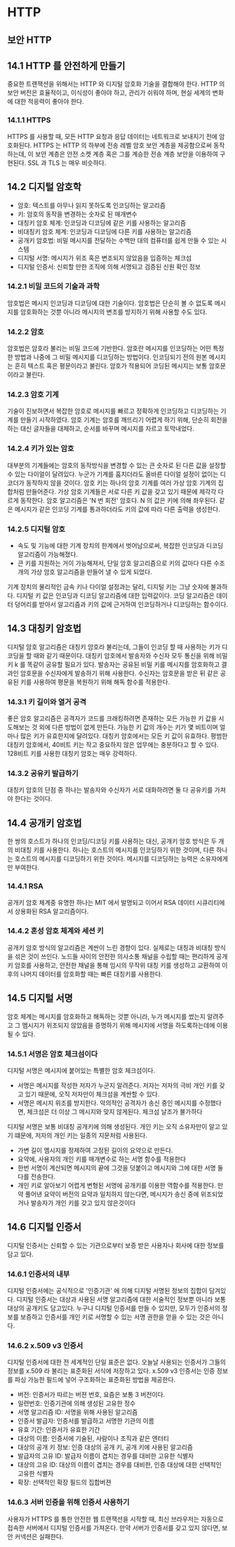 # HTTP

## 보안 HTTP

## 14.1 HTTP 를 안전하게 만들기

중요한 트랜잭션을 위해서는 HTTP 와 디지털 암호화 기술을 결합해야 한다.
HTTP 의 보안 버전은 효율적이고, 이식성이 좋아야 하고, 관리가 쉬워야 하며, 현실 세계의 변화에 대한 적응력이 좋아야 한다.

### 14.1.1 HTTPS 

HTTPS 를 사용할 때, 모든 HTTP 요청과 응답 데이터는 네트워크로 보내지기 전에 암호화된다.
HTTPS 는 HTTP 의 하부에 전송 레벨 암호 보안 계층을 제공함으로써 동작하는데, 이 보안 계층은 안전 소켓 계층 혹은 그를 계승한 전송 계층 보안을 이용하여 구현된다.
SSL 과 TLS 는 매우 비슷하다.

## 14.2 디지털 암호학 

- 암호: 텍스트를 아무나 읽지 못하도록 인코딩하는 알고리즘
- 키: 암호의 동작을 변경하는 숫자로 된 매개변수
- 대칭키 암호 체계: 인코딩과 디코딩에 같은 키를 사용하는 알고리즘
- 비대칭키 암호 체계: 인코딩과 디코딩에 다른 키를 사용하는 알고리즘
- 공개키 암호법: 비밀 메시지를 전달하는 수백만 대의 컴퓨터를 쉽게 만들 수 있는 시스템
- 디지털 서명: 메시지가 위조 혹은 변조되지 않았음을 입증하는 체크섬
- 디지털 인증서: 신뢰할 만한 조직에 의해 서명되고 검증된 신원 확인 정보 

### 14.2.1 비밀 코드의 기술과 과학 

암호법은 메시지 인코딩과 디코딩에 대한 기술이다. 암호법은 단순히 볼 수 없도록 메시지를 암호화하는 것뿐 아니라 
메시지의 변조를 방지하기 위해 사용할 수도 있다.

### 14.2.2 암호

암호법은 암호라 불리는 비밀 코드에 기반한다. 암호란 메시지를 인코딩하는 어떤 특정한 방법과 나중에 그 비밀 메시지를 디코딩하는 방법이다.
인코딩되기 전의 원본 메시지는 흔히 텍스트 혹은 평문이라고 불린다.
암호가 적용되어 코딩된 메시지는 보통 암호문이라고 불린다.

### 14.2.3 암호 기계

기술이 진보하면서 복잡한 암호로 메시지를 빠르고 정확하게 인코딩하고 디코딩하는 기계를 만들기 시작하였다.
암호 기계는 암호를 깨뜨리기 어렵게 하기 위해, 단순히 회전을 하는 대신 글자들을 대체하고, 순서를 바꾸며 메시지를 자르고 토막내었다.

### 14.2.4 키가 있는 암호 

대부분의 기계들에는 암호의 동작방식을 변경할 수 있는 큰 숫자로 된 다른 값을 설정할 수 있는 다이얼이 달려있다.
누군가 기계를 훔치더라도 올바른 다이얼 설정이 없이는 디코더가 동작하지 않을 것이다.
암호 키는 하나의 암호 기계를 여러 가상 암호 기계의 집합처럼 만들어준다.
가상 암호 기계들은 서로 다른 키 값을 갖고 있기 때문에 제각각 다르게 동작한다.
암호 알고리즘은 'N 번 회전' 암호다. N 의 값은 키에 의해 좌우된다. 같은 메시지가 같은 인코딩 기계를 통과하더라도 키의 값에 따라 다른 출력을 생성한다.

### 14.2.5 디지털 암호 

- 속도 및 기능에 대한 기계 장치의 한계에서 벗어남으로써, 복잡한 인코딩과 디코딩 알고리즘이 가능해졌다.
- 큰 키를 지원하는 거이 가능해져서, 단일 암호 알고리즘으로 키의 값마다 다른 수조 개의 가상 암호 알고리즘을 만들어 낼 수 있게 되었다.

기계 장치의 물리적인 금속 키나 다이얼 설정과는 달리, 디지털 키는 그냥 숫자에 불과하다. 
디지털 키 값은 인코딩과 디코딩 알고리즘에 대한 입력값이다. 
코딩 알고리즘은 데이터 덩어리를 받아서 알고리즘과 키의 값에 근거하여 인코딩하거나 디코딩하는 함수이다.

## 14.3 대칭키 암호법 

디지털 암호 알고리즘은 대칭키 암호라 불리는데, 그들이 인코딩 할 때 사용하는 키가 디코딩을 할 때와 같기 때문이다.
대칭키 암호에서 발송자와 수신자 모두 통신을 위해 비밀 키 k 를 똑같이 공유할 필요가 있다.
발송자는 공유된 비밀 키를 메시지를 암호화하고 결과인 암호문을 수신자에게 발송하기 위해 사용한다.
수신자는 암호문을 받은 뒤 같은 공유된 키를 사용하여 평문을 복원하기 위해 해독 함수를 적용한다.

### 14.3.1 키 길이와 열거 공격 

좋은 암호 알고리즘은 공격자가 코드를 크래킹하려면 존재하는 모든 가능한 키 값을 시도해보는 것 외에 다른 방법이 없게 만든다.
가능한 키 값의 개수는 키가 몇 비트이며 얼마나 많은 키가 유효한지에 달려있다.
대칭키 암호에서는 모든 키 값이 유효하다. 
평범한 대칭키 암호에서, 40비트 키는 작고 중요하지 않은 업무에는 충분하다고 할 수 있다.
128비트 키를 사용한 대칭키 암호는 매우 강력하다.

### 14.3.2 공유키 발급하기

대칭키 암호의 단점 중 하나는 발송자와 수신자가 서로 대화하려면 둘 다 공유키를 가져야 한다는 것이다.

## 14.4 공개키 암호법 

한 쌍의 호스트가 하나의 인코딩/디코딩 키를 사용하는 대신, 공개키 암호 방식은 두 개의 비대칭 키를 사용한다.
하나는 호스트의 메시지를 인코딩하기 위한 것이며, 다른 하나는 호스트의 메시지를 디코딩하기 위한 것이다.
메시지를 디코딩하는 능력은 소유자에게만 부여한다.

### 14.4.1 RSA

공개키 암호 체계중 유명한 하나는 MIT 에서 발명되고 이어서 RSA 데이터 시큐리티에서 상용화된 RSA 알고리즘이다.

### 14.4.2 혼성 암호 체계와 세션 키

공개키 암호 방식의 알고리즘은 계싼이 느린 경향이 있다.
실제로는 대칭과 비대칭 방식을 섞은 것이 쓰인다.
노드들 사이의 안전한 의사소통 채널을 수립할 때는 편리하게 공개 키 암호를 사용하고,
안전한 채널을 통해 임시의 무작위 대칭 키를 생성하고 교환하여 이후의 나머지 데이터를 암호화할 때는 빠른 대칭키를 사용한다.

## 14.5 디지털 서명 

암호 체계는 메시지를 암호화하고 해독하는 것뿐 아니라, 누가 메시지를 썼는지 알려주고 그 멤시지가 위조되지 않았음을 증명하기 위해 메시지에 서명을 하도록하는데에 이용될 수 있다.

### 14.5.1 서명은 암호 체크섬이다

디지털 서명은 메시지에 붙어있는 특별한 암호 체크섬이다.

- 서명은 메시지를 작성한 저자가 누군지 알려준다. 저자는 저자의 극비 개인 키를 갖고 있기 때문에, 오직 저자만이 체크섬을 계싼할 수 있다.
- 서명은 메시지 위조를 방지한다. 악의적인 공격자가 송신 중인 메시지를 수정했다면, 체크섬은 더 이상 그 메시지와 맞지 않게된다. 체크섬 날조가 불가하다

디지털 서명은 보통 비대칭 공개키에 의해 생성된다. 개인 키는 오직 소유자만이 알고 있기 떄문에, 저자의 개인 키는 일종의 지문처럼 사용된다.

- 가변 길이 멤시지를 정제하여 고정된 길이의 요약으로 만든다.
- 요약에, 사용자의 개인 키를 매개변수로 하는 서명 함수를 적용한다 
- 한번 서명이 계산되면 메시지의 끝에 그것을 덧붙이고 메시지와 그에 대한 서명 둘 다를 전송한다.
- 개인 키로 알아보기 어렵게 변형된 서명에 공개키를 이용한 역함수를 적용한다. 만약 풀어낸 요약이 버전의 요약과 일치하지 않는다면, 메시지가 송신 중에 위조되었거나 발송자가 개인 키를 갖고 있지 않은것이다


## 14.6 디지털 인증서 

디지털 인증서는 신뢰할 수 있는 기관으로부터 보증 받은 사용자나 회사에 대한 정보를 담고 있다.

### 14.6.1 인증서의 내부 

디지털 인증서에는 공식적으로 '인증기관' 에 의해 디지털 서명된 정보의 집합이 담겨있다.
디지털 인증서는 대상과 사용된 서명 알고리즘에 대한 서술적인 정보뿐 아니라 보통 대상의 공개키도 담고있다.
누구나 디지털 인증서를 만들 수 있지만, 모두가 인증서의 정보를 보증하고 인증서를 개인 키로 서명할 수 있는 서명 권한을 얻을 수 있는 것은 아니다.

### 14.6.2 x.509 v3 인증서 

디지털 인증서에 대한 전 세계적인 단일 표준은 없다. 
오늘날 사용되는 인증서가 그들의 정보를 x.509 라 불리는 표준화된 서식에 저장하고 있다.
x.509 v3 인증서는 인증 정보를 파싱 가능한 필드에 넣어 구조화하는 표준화된 방법을 제공한다.

- 버전: 인증서가 따르는 버젼 번호, 요즘은 보통 3 버전이다.
- 일련번호: 인증기관에 의해 생성된 고유한 정수
- 서명 알고리즘 ID: 서명을 위해 사용된 알고리즘
- 인증서 발급자: 인증서를 발급하고 서명한 기관의 이름
- 유효 기간: 인증서가 유효한 기간
- 대상의 이름: 인증서에 기술된, 사람이나 조직과 같은 엔터티
- 대상의 공개 키 정보: 인증 대상의 공개 키, 공개 키에 사용된 알고리즘
- 발급자의 고유 ID: 발급자 이름이 겹치는 경우를 대비한 고유한 식별자
- 대상의 고유 ID: 대상의 이름이 겹치는 경우를 대비한, 인증 대상에 대한 선택적인 고유한 식별자
- 확장: 선택적인 확장 필드의 집합버젼
 
 ### 14.6.3 서버 인증을 위해 인증서 사용하기 
 
 사용자가 HTTPS 를 통한 안전한 웹 트랜잭션을 시작할 때, 최신 브라우저는 자동으로 접속한 서버에서 디지털 인증서를 가져온다.
 만약 서버가 인증서를 갖고 있지 않다면, 보안 커넥션은 실패한다.









